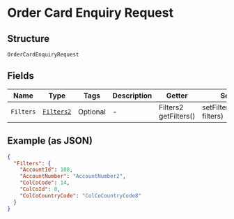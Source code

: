 
# Order Card Enquiry Request

## Structure

`OrderCardEnquiryRequest`

## Fields

| Name | Type | Tags | Description | Getter | Setter |
|  --- | --- | --- | --- | --- | --- |
| `Filters` | [`Filters2`](../../doc/models/filters-2.md) | Optional | - | Filters2 getFilters() | setFilters(Filters2 filters) |

## Example (as JSON)

```json
{
  "Filters": {
    "AccountId": 108,
    "AccountNumber": "AccountNumber2",
    "ColCoCode": 14,
    "ColCoId": 0,
    "ColCoCountryCode": "ColCoCountryCode8"
  }
}
```

